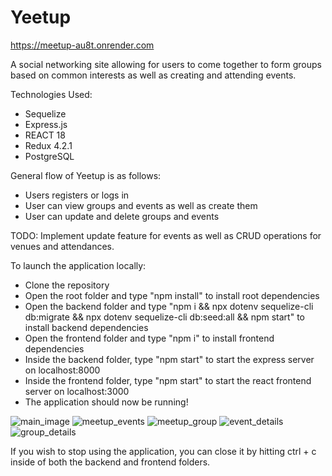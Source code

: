# Yeetup

https://meetup-au8t.onrender.com

A social networking site allowing for users to come together to form groups based on common interests as well as creating and attending events.

Technologies Used:
 *  Sequelize
 *  Express.js
 *  REACT 18
 *  Redux 4.2.1
 *  PostgreSQL
 
General flow of Yeetup is as follows:
 * Users registers or logs in
 * User can view groups and events as well as create them
 * User can update and delete groups and events
 
 TODO: Implement update feature for events as well as CRUD operations for venues and attendances.

To launch the application locally:
* Clone the repository
* Open the root folder and type "npm install" to install root dependencies
* Open the backend folder and type "npm i && npx dotenv sequelize-cli db:migrate && npx dotenv sequelize-cli db:seed:all && npm start" to install backend dependencies
* Open the frontend folder and type "npm i" to install frontend dependencies
* Inside the backend folder, type "npm start" to start the express server on localhost:8000
* Inside the frontend folder, type "npm start" to start the react frontend server on localhost:3000
* The application should now be running!


![main_image](https://github.com/CheadleCheadle/Yeetup/assets/108553712/4fb5559b-4805-47a5-9424-3f66634a9578)
![meetup_events](https://github.com/CheadleCheadle/Yeetup/assets/108553712/7207788f-bcff-4628-ab0a-f3f3b6eeb9cd)
![meetup_group](https://github.com/CheadleCheadle/Yeetup/assets/108553712/4a1b4442-4542-4d40-ae93-58608f0a563b)
![event_details](https://github.com/CheadleCheadle/Yeetup/assets/108553712/4b8b31de-f788-492c-aa4d-9dd696730394)
![group_details](https://github.com/CheadleCheadle/Yeetup/assets/108553712/ffcdf68e-f775-471f-869e-e5f4878f2ac9)


If you wish to stop using the application, you can close it by hitting ctrl + c inside of both the backend and frontend folders.
